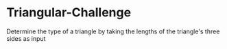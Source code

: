# Triangular-Challenge
Determine the type of a triangle by taking the lengths of the triangle's three sides as input
